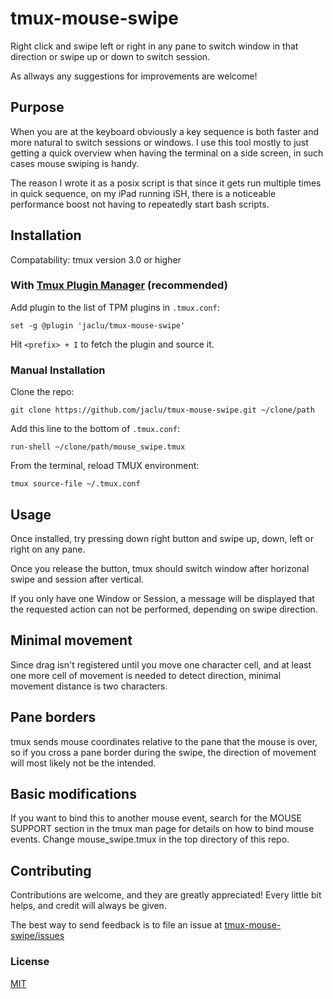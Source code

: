 # tmux-mouse-swipe

Right click and swipe left or right in any pane to switch window in that
direction or swipe up or down to switch session.

As allways any suggestions for improvements are welcome!

## Purpose

When you are at the keyboard obviously a key sequence is both faster and more
natural to switch sessions or windows.
I use this tool mostly to just getting a quick overview when having the
terminal on a side screen, in such cases mouse swiping is handy.

The reason I wrote it as a posix script is that since it gets run multiple
times in quick sequence,  on my iPad running iSH, there is a noticeable
performance boost not having to repeatedly start bash scripts.

## Installation

Compatability: tmux version 3.0 or higher

### With [Tmux Plugin Manager](https://github.com/tmux-plugins/tpm) (recommended)

Add plugin to the list of TPM plugins in `.tmux.conf`:

```tmux
set -g @plugin 'jaclu/tmux-mouse-swipe'
```

Hit `<prefix> + I` to fetch the plugin and source it.

### Manual Installation

Clone the repo:

```shell
git clone https://github.com/jaclu/tmux-mouse-swipe.git ~/clone/path
```

Add this line to the bottom of `.tmux.conf`:

```tmux
run-shell ~/clone/path/mouse_swipe.tmux
```

From the terminal, reload TMUX environment:

```shell
tmux source-file ~/.tmux.conf
```

## Usage

Once installed, try pressing down right button and swipe up, down, left
or right on any pane.

Once you release the button, tmux should switch window after horizonal
swipe and session after vertical.

If you only have one Window or Session, a message will be displayed
that the requested action can not be performed, depending on swipe direction.

## Minimal movement

Since drag isn't registered until you move one character cell, and at least
one more cell of movement is needed to detect direction, minimal movement
distance is two characters.

## Pane borders

tmux sends mouse coordinates relative to the pane that the mouse is over,
so if you cross a pane border during the swipe,
the direction of movement will most likely not be the intended.

## Basic modifications

If you want to bind this to another mouse event, search for the
MOUSE SUPPORT section in the tmux man page for details on how to bind mouse
events. Change mouse_swipe.tmux in the top directory of this repo.

## Contributing

Contributions are welcome, and they are greatly appreciated!
Every little bit helps, and credit will always be given.

The best way to send feedback is to file an issue at
[tmux-mouse-swipe/issues](https://github.com/jaclu/tmux-mouse-swipe/issues)

### License

[MIT](LICENSE.md)
